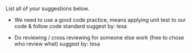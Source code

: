 List all of your suggestions below.

* We need to use a good code practice, means applying unit test to our code & follow code standard
suggest by: Iesa

* Do reviewing / cross reviewing for someone else work (free to chose who review what)
suggest by: Iesa


